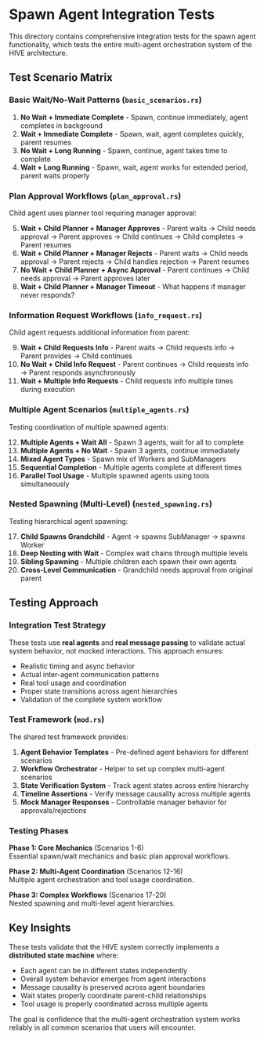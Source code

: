 # Spawn Agent Integration Tests

This directory contains comprehensive integration tests for the spawn agent functionality, which tests the entire multi-agent orchestration system of the HIVE architecture.

## Test Scenario Matrix

### **Basic Wait/No-Wait Patterns** (`basic_scenarios.rs`)
1. **No Wait + Immediate Complete** - Spawn, continue immediately, agent completes in background
2. **Wait + Immediate Complete** - Spawn, wait, agent completes quickly, parent resumes  
3. **No Wait + Long Running** - Spawn, continue, agent takes time to complete
4. **Wait + Long Running** - Spawn, wait, agent works for extended period, parent waits properly

### **Plan Approval Workflows** (`plan_approval.rs`) 
Child agent uses planner tool requiring manager approval:

5. **Wait + Child Planner + Manager Approves** - Parent waits → Child needs approval → Parent approves → Child continues → Child completes → Parent resumes
6. **Wait + Child Planner + Manager Rejects** - Parent waits → Child needs approval → Parent rejects → Child handles rejection → Parent resumes
7. **No Wait + Child Planner + Async Approval** - Parent continues → Child needs approval → Parent approves later
8. **Wait + Child Planner + Manager Timeout** - What happens if manager never responds?

### **Information Request Workflows** (`info_request.rs`)
Child agent requests additional information from parent:

9. **Wait + Child Requests Info** - Parent waits → Child requests info → Parent provides → Child continues
10. **No Wait + Child Info Request** - Parent continues → Child requests info → Parent responds asynchronously
11. **Wait + Multiple Info Requests** - Child requests info multiple times during execution

### **Multiple Agent Scenarios** (`multiple_agents.rs`)
Testing coordination of multiple spawned agents:

12. **Multiple Agents + Wait All** - Spawn 3 agents, wait for all to complete
13. **Multiple Agents + No Wait** - Spawn 3 agents, continue immediately  
14. **Mixed Agent Types** - Spawn mix of Workers and SubManagers
15. **Sequential Completion** - Multiple agents complete at different times
16. **Parallel Tool Usage** - Multiple spawned agents using tools simultaneously

### **Nested Spawning (Multi-Level)** (`nested_spawning.rs`)
Testing hierarchical agent spawning:

17. **Child Spawns Grandchild** - Agent → spawns SubManager → spawns Worker
18. **Deep Nesting with Wait** - Complex wait chains through multiple levels
19. **Sibling Spawning** - Multiple children each spawn their own agents
20. **Cross-Level Communication** - Grandchild needs approval from original parent

## Testing Approach

### **Integration Test Strategy**
These tests use **real agents** and **real message passing** to validate actual system behavior, not mocked interactions. This approach ensures:

- Realistic timing and async behavior
- Actual inter-agent communication patterns  
- Real tool usage and coordination
- Proper state transitions across agent hierarchies
- Validation of the complete system workflow

### **Test Framework** (`mod.rs`)
The shared test framework provides:

1. **Agent Behavior Templates** - Pre-defined agent behaviors for different scenarios
2. **Workflow Orchestrator** - Helper to set up complex multi-agent scenarios  
3. **State Verification System** - Track agent states across entire hierarchy
4. **Timeline Assertions** - Verify message causality across multiple agents
5. **Mock Manager Responses** - Controllable manager behavior for approvals/rejections

### **Testing Phases**

**Phase 1: Core Mechanics** (Scenarios 1-6)  
Essential spawn/wait mechanics and basic plan approval workflows.

**Phase 2: Multi-Agent Coordination** (Scenarios 12-16)  
Multiple agent orchestration and tool usage coordination.

**Phase 3: Complex Workflows** (Scenarios 17-20)  
Nested spawning and multi-level agent hierarchies.

## Key Insights

These tests validate that the HIVE system correctly implements a **distributed state machine** where:
- Each agent can be in different states independently
- Overall system behavior emerges from agent interactions
- Message causality is preserved across agent boundaries
- Wait states properly coordinate parent-child relationships
- Tool usage is properly coordinated across multiple agents

The goal is confidence that the multi-agent orchestration system works reliably in all common scenarios that users will encounter.